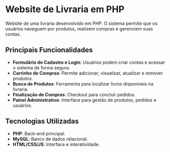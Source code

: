# Website de Livraria em PHP

Website de uma livraria desenvolvido em PHP. O sistema permite que os usuários naveguem por produtos, realizem compras e gerenciem suas contas.

## Principais Funcionalidades

- **Formulário de Cadastro e Login**: Usuários podem criar contas e acessar o sistema de forma segura.
- **Carrinho de Compras**: Permite adicionar, visualizar, atualizar e remover produtos.
- **Busca de Produtos**: Ferramenta para localizar livros disponíveis na livraria.
- **Finalização de Compras**: Checkout para concluir pedidos.
- **Painel Administrativo**: Interface para gestão de produtos, pedidos e usuários.


## Tecnologias Utilizadas

- **PHP**: Back-end principal.
- **MySQL**: Banco de dados relacional.
- **HTML/CSS/JS**: Interface e interatividade.
